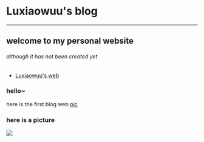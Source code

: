 # Luxiaowuu's blog
-----------
## welcome to my personal website  
###### although it has not been created yet
- [Luxiaowuu's web](www.luxiaowuu.com)

### hello~
here is the first blog web
[pic](https://github.com/Luxiaowuu/Luxiaowuu.github.io/tree/master/blog/blog_17-10-11.md)

### here is a picture
![](http://upload-images.jianshu.io/upload_images/2256672-06627c71f0d8c0dc.jpg)

